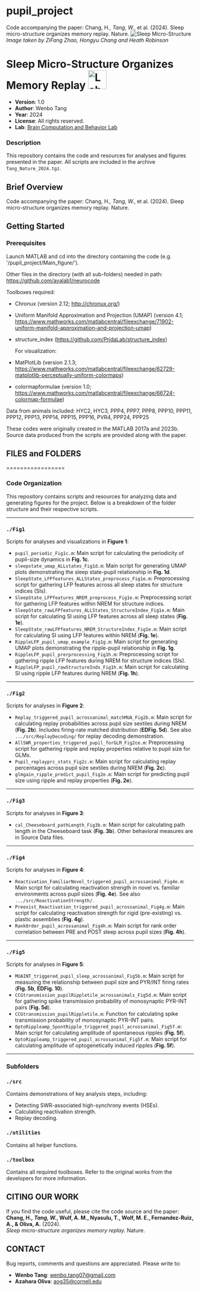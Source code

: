 # pupil_project 
Code accompanying the paper: Chang, H.*, Tang, W.*, et al. (2024). Sleep micro-structure organizes memory replay. Nature.
![Sleep Micro-Structure](image&videos/mouse_eye_naturallight.jpg)
*Image taken by ZiFang Zhao, Hongyu Chang and Heath Robinson*
# Sleep Micro-Structure Organizes Memory Replay <img src="image&videos/lab_logo.jpg" alt="Lab Logo" width="50">

- **Version**: 1.0  
- **Author**: Wenbo Tang  
- **Year**: 2024  
- **License**: All rights reserved.  
- **Lab**: [Brain Computation and Behavior Lab](https://braincomputation.org/)
### Description
This repository contains the code and resources for analyses and figures presented in the paper. All scripts are included in the archive `Tang_Nature_2024.tgz`.


## Brief Overview

Code accompanying the paper: Chang, H.*, Tang, W.*, et al. (2024). Sleep micro-structure organizes memory replay. Nature.


## Getting Started

### Prerequisites

Launch MATLAB and cd into the directory containing the code (e.g. '/pupil_project/Main_figure/').

Other files in the directory (with all sub-folders) needed in path:  
https://github.com/ayalab1/neurocode

Toolboxes required:
- Chronux (version 2.12; http://chronux.org/) 

- Uniform Manifold Approximation and Projection (UMAP) (version 4.1; https://www.mathworks.com/matlabcentral/fileexchange/71902-uniform-manifold-approximation-and-projection-umap)

- structure_index (https://github.com/PridaLab/structure_index)

  For visualization:
- MatPlotLib (version 2.1.3; https://www.mathworks.com/matlabcentral/fileexchange/62729-matplotlib-perceptually-uniform-colormaps)

- colormapformulae (version 1.0; https://www.mathworks.com/matlabcentral/fileexchange/66724-colormap-formulae) 

Data from animals included: HYC2, HYC3, PPP4, PPP7, PPP8, PPP10, PPP11, PPP12, PPP13, PPP14, PPP15, PPP16, PVR4, PPP24, PPP25

These codes were originally created in the MATLAB 2017a and 2023b. Source data produced from the scripts are provided along with the paper. 


## FILES and FOLDERS
=================
### Code Organization

This repository contains scripts and resources for analyzing data and generating figures for the project. Below is a breakdown of the folder structure and their respective scripts.

---

### `./Fig1`
Scripts for analyses and visualizations in **Figure 1**:

- `pupil_periodic_Fig1c.m`: Main script for calculating the periodicity of pupil-size dynamics in **Fig. 1c**.
- `sleepstate_umap_ALLstates_Fig1d.m`: Main script for generating UMAP plots demonstrating the sleep state-pupil relationship in **Fig. 1d**.
- `SleepState_LFPfeatures_ALLStates_preprocess_Fig1e.m`: Preprocessing script for gathering LFP features across all sleep states for structure indices (SIs).
- `SleepState_LFPfeatures_NREM_preprocess_Fig1e.m`: Preprocessing script for gathering LFP features within NREM for structure indices.
- `SleepState_rawLFPfeatures_ALLStates_StructureIndex_Fig1e.m`: Main script for calculating SI using LFP features across all sleep states (**Fig. 1e**).
- `SleepState_rawLFPfeatures_NREM_StructureIndex_Fig1e.m`: Main script for calculating SI using LFP features within NREM (**Fig. 1e**).
- `RippleLFP_pupil_umap_example_Fig1g.m`: Main script for generating UMAP plots demonstrating the ripple-pupil relationship in **Fig. 1g**.
- `RippleLFP_pupil_prerprocessing_Fig1h.m`: Preprocessing script for gathering ripple LFP features during NREM for structure indices (SIs).
- `RippleLFP_pupil_rawStructureIndx_Fig1h.m`: Main script for calculating SI using ripple LFP features during NREM (**Fig. 1h**).

---

### `./Fig2`
Scripts for analyses in **Figure 2**:

- `Replay_triggered_pupil_acrossanimal_matchMUA_Fig2b.m`: Main script for calculating replay probabilities across pupil size sextiles during NREM (**Fig. 2b**). Includes firing-rate matched distribution (**EDFig. 5d**). See also `.../src/ReplayDecoding/` for replay decoding demonstration.
- `AllSWR_properties_triggered_pupil_forGLM_Fig2ce.m`: Preprocessing script for gathering ripple and replay properties relative to pupil size for GLMs.
- `Pupil_replayprc_stats_Fig2c.m`: Main script for calculating replay percentages across pupil size sextiles during NREM (**Fig. 2c**).
- `glmgain_ripple_predict_pupil_Fig2e.m`: Main script for predicting pupil size using ripple and replay properties (**Fig. 2e**).

---

### `./Fig3`
Scripts for analyses in **Figure 3**:

- `cal_Cheeseboard_pathLength_Fig3b.m`: Main script for calculating path length in the Cheeseboard task (**Fig. 3b**). Other behavioral measures are in Source Data files.

---

### `./Fig4`
Scripts for analyses in **Figure 4**:

- `Reactivation_FamiliarNovel_triggered_pupil_acrossanimal_Fig4e.m`: Main script for calculating reactivation strength in novel vs. familiar environments across pupil sizes (**Fig. 4e**). See also `.../src/ReactivationStrength/`.
- `Preexist_Reactivation_triggered_pupil_acrossanimal_Fig4g.m`: Main script for calculating reactivation strength for rigid (pre-existing) vs. plastic assemblies (**Fig. 4g**).
- `RankOrder_pupil_acrossanimal_Fig4h.m`: Main script for rank order correlation between PRE and POST sleep across pupil sizes (**Fig. 4h**).

---

### `./Fig5`
Scripts for analyses in **Figure 5**:

- `MUAINT_triggered_pupil_sleep_acrossanimal_Fig5b.m`: Main script for measuring the relationship between pupil size and PYR/INT firing rates (**Fig. 5b**, **EDFig. 10**).
- `CCGtransmission_pupilRippletile_acrossanimals_Fig5d.m`: Main script for gathering spike transmission probability of monosynaptic PYR-INT pairs (**Fig. 5d**).
- `CCGtransmission_pupilRippletile.m`: Function for calculating spike transmission probability of monosynaptic PYR-INT pairs.
- `OptoRippleamp_SpontRipple_triggered_pupil_acrossanimal_Fig5f.m`: Main script for calculating amplitude of spontaneous ripples (**Fig. 5f**).
- `OptoRippleamp_triggered_pupil_acrossanimal_Fig5f.m`: Main script for calculating amplitude of optogenetically induced ripples (**Fig. 5f**).

---

### Subfolders

### `./src`
Contains demonstrations of key analysis steps, including:
- Detecting SWR-associated high-synchrony events (HSEs).
- Calculating reactivation strength.
- Replay decoding.

### `./utilities`
Contains all helper functions.

### `./toolbox`
Contains all required toolboxes. Refer to the original works from the developers for more information.



## CITING OUR WORK


If you find the code useful, please cite the code source and the paper:
**Chang, H.*, Tang, W.*, Wulf, A. M., Nyasulu, T., Wolf, M. E., Fernandez-Ruiz, A., & Oliva, A.** (2024).  
*Sleep micro-structure organizes memory replay.* Nature.  


## CONTACT

Bug reports, comments and questions are appreciated.
Please write to: 
- **Wenbo Tang**: [wenbo.tang07@gmail.com](mailto:wenbo.tang07@gmail.com)  
- **Azahara Oliva**: [aog35@cornell.edu](mailto:aog35@cornell.edu)
